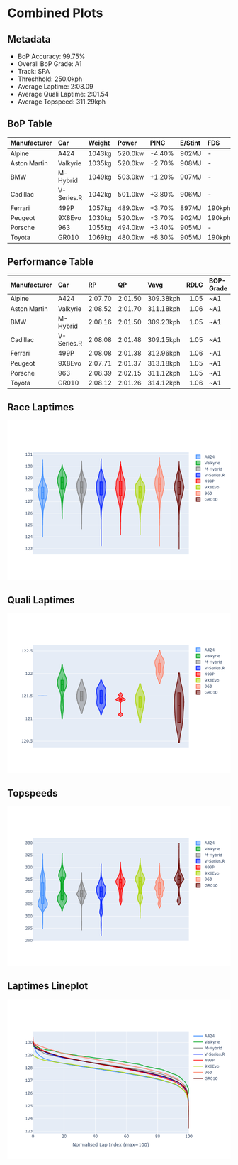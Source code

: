 # Combined Plots

## Metadata

- BoP Accuracy: 99.75%
- Overall BoP Grade: A1
- Track: SPA
- Threshhold: 250.0kph
- Average Laptime: 2:08.09
- Average Quali Laptime: 2:01.54
- Average Topspeed: 311.29kph

## BoP Table
| Manufacturer   | Car        | Weight   | Power   | PINC   | E/Stint   | FDS    | RDP    | QDP    | TDP    |
|:---------------|:-----------|:---------|:--------|:-------|:----------|:-------|:-------|:-------|:-------|
| Alpine         | A424       | 1043kg   | 520.0kw | -4.40% | 902MJ     | -      | 51.64% | 59.31% | 26.80% |
| Aston Martin   | Valkyrie   | 1035kg   | 520.0kw | -2.70% | 908MJ     | -      | 53.50% | 53.33% | 21.51% |
| BMW            | M-Hybrid   | 1049kg   | 503.0kw | +1.20% | 907MJ     | -      | 52.89% | 56.22% | 33.41% |
| Cadillac       | V-Series.R | 1042kg   | 501.0kw | +3.80% | 906MJ     | -      | 48.63% | 60.80% | 19.01% |
| Ferrari        | 499P       | 1057kg   | 489.0kw | +3.70% | 897MJ     | 190kph | 51.38% | 44.98% | 9.83%  |
| Peugeot        | 9X8Evo     | 1030kg   | 520.0kw | -3.70% | 902MJ     | 190kph | 48.87% | 52.78% | 15.41% |
| Porsche        | 963        | 1055kg   | 494.0kw | +3.40% | 905MJ     | -      | 50.70% | 44.30% | 29.51% |
| Toyota         | GR010      | 1069kg   | 480.0kw | +8.30% | 905MJ     | 190kph | 51.09% | 52.71% | 11.46% |

## Performance Table
| Manufacturer   | Car        | RP      | QP      | Vavg      |   RDLC | BOP-Grade   | Match   |
|:---------------|:-----------|:--------|:--------|:----------|-------:|:------------|:--------|
| Alpine         | A424       | 2:07.70 | 2:01.50 | 309.38kph |   1.05 | ~A1         | 99.88%  |
| Aston Martin   | Valkyrie   | 2:08.52 | 2:01.70 | 311.18kph |   1.06 | ~A1         | 100.00% |
| BMW            | M-Hybrid   | 2:08.16 | 2:01.50 | 309.23kph |   1.05 | ~A1         | 99.69%  |
| Cadillac       | V-Series.R | 2:08.08 | 2:01.48 | 309.15kph |   1.05 | ~A1         | 99.68%  |
| Ferrari        | 499P       | 2:08.08 | 2:01.38 | 312.96kph |   1.06 | ~A1         | 99.65%  |
| Peugeot        | 9X8Evo     | 2:07.71 | 2:01.37 | 313.18kph |   1.05 | ~A1         | 100.00% |
| Porsche        | 963        | 2:08.39 | 2:02.15 | 311.12kph |   1.05 | ~A1         | 99.38%  |
| Toyota         | GR010      | 2:08.12 | 2:01.26 | 314.12kph |   1.06 | ~A1         | 99.74%  |

## Race Laptimes
![Race Laptimes](images/race_violin.png)

## Quali Laptimes
![Quali Laptimes](images/quali_violin.png)

## Topspeeds
![Topspeeds](images/topspeed_violin.png)

## Laptimes Lineplot
![Laptimes Lineplot](images/laptime_line.png)


